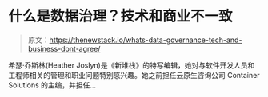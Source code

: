 # 什么是数据治理？技术和商业不一致

> 原文：<https://thenewstack.io/whats-data-governance-tech-and-business-dont-agree/>

希瑟·乔斯林(Heather Joslyn)是《新堆栈》的特写编辑，她对与软件开发人员和工程师相关的管理和职业问题特别感兴趣。她之前担任云原生咨询公司 Container Solutions 的主编，并担任...